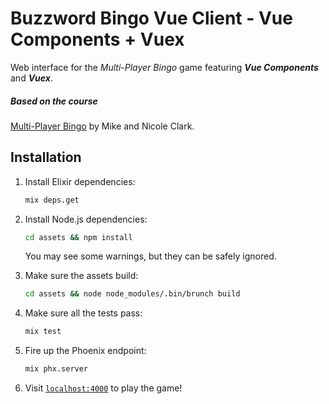 # Buzzword Bingo Vue Client - Vue Components + Vuex

Web interface for the _Multi-Player Bingo_ game
featuring **_Vue Components_** and **_Vuex_**.


##### Based on the course
[Multi-Player Bingo](https://pragmaticstudio.com/courses/unpacked-bingo)
by Mike and Nicole Clark.

## Installation

1. Install Elixir dependencies:

    ```sh
    mix deps.get
    ```

2. Install Node.js dependencies:

    ```sh
    cd assets && npm install
    ```

    You may see some warnings, but they can be safely ignored.

3. Make sure the assets build:

    ```sh
    cd assets && node node_modules/.bin/brunch build
    ```

4. Make sure all the tests pass:

    ```sh
    mix test
    ```

5. Fire up the Phoenix endpoint:

    ```sh
    mix phx.server
    ```

6. Visit [`localhost:4000`](http://localhost:4000) to play the game!
